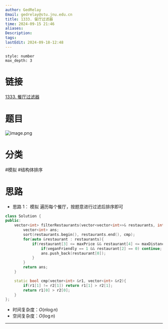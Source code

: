 ```yaml
---
author: GedRelay
Email: gedrelay@stu.jnu.edu.cn
title: 1333. 餐厅过滤器
time: 2024-09-15 21:46
aliases: 
Description: 
tags: 
lastEdit: 2024-09-18-12:48
---
```


```toc
style: number
max_depth: 3
```

# 链接
[1333. 餐厅过滤器](https://leetcode.cn/problems/filter-restaurants-by-vegan-friendly-price-and-distance/) 

# 题目
![image.png](https://ged-pic-bed.oss-cn-guangzhou.aliyuncs.com/img/202409152146418.png)


# 分类
#模拟 #结构体排序 

# 思路
- 思路 1：
模拟
遍历每个餐厅，按题意进行过滤后排序即可


```cpp
class Solution {
public:
    vector<int> filterRestaurants(vector<vector<int>>& restaurants, int veganFriendly, int maxPrice, int maxDistance) {
        vector<int> ans;
        sort(restaurants.begin(), restaurants.end(), cmp);
        for(auto &restaurant : restaurants){
            if(restaurant[3] <= maxPrice && restaurant[4] <= maxDistance){
                if(veganFriendly == 1 && restaurant[2] == 0) continue;
                ans.push_back(restaurant[0]);
            }
        }
        return ans;
    }

    static bool cmp(vector<int> &r1, vector<int> &r2){
        if(r1[1] != r2[1]) return r1[1] > r2[1];
        return r1[0] > r2[0];
    }
};
```


- 时间复杂度：${O\left( n\log n \right)  }$ 
- 空间复杂度：${O\left( \log n \right)  }$ 


---


